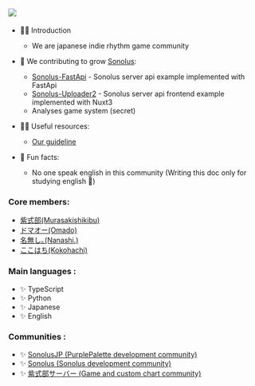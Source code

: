 # <img src="./profile/logo.svg">
- 🙋‍♀️ Introduction
  - We are japanese indie rhythm game community
- 🌈 We contributing to grow [Sonolus](https://sonolus.com):
  - [Sonolus-FastApi](https://github.com/PurplePalette/sonolus-fastapi) - Sonolus server api example implemented with FastApi
  - [Sonolus-Uploader2](https://github.com/PurplePalette/sonolus-uploader2) - Sonolus server api frontend example implemented with Nuxt3
  - Analyses game system (secret)

- 👩‍💻 Useful resources:
  - [Our guideline](https://github.com/PurplePalette/.github)
- 🍿 Fun facts:
  - No one speak english in this community (Writing this doc only for studying english 🤨)


### Core members:
- [紫式部(Murasakishikibu)](https://discordapp.com/users/826082931201802240)
- [ドマオー(Omado)](https://github.com/Dosugamea)
- [名無し｡(Nanashi.)](https://github.com/sevenc-nanashi)
- [ここはち(Kokohachi)](https://github.com/Kokohachi)

### Main languages :
- ✨ TypeScript
- ✨ Python
- ✨ Japanese
- ✨ English

### Communities :
- ✨ [SonolusJP (PurplePalette development community)](https://discord.com/invite/U7JRQTdnW3)
- ✨ [Sonolus (Sonolus development community)](https://discord.com/invite/zStqbJahH7)
- ✨ [紫式部サーバー (Game and custom chart community)](https://discord.com/invite/KEfVkfC6Q9)

